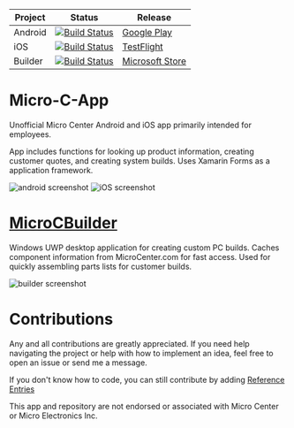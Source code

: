| Project | Status | Release |
| ------- | ------ | ------- |
| Android |[![Build Status](https://dev.azure.com/bbarrett0780/micro-c-app/_apis/build/status/blaxbb.Micro-C-App?branchName=master&jobName=Android)](https://dev.azure.com/bbarrett0780/micro-c-app/_build/latest?definitionId=1&branchName=master) | [Google Play](https://play.google.com/store/apps/details?id=com.bbarrett.micro_c_app) |
| iOS | [![Build Status](https://dev.azure.com/bbarrett0780/micro-c-app/_apis/build/status/blaxbb.Micro-C-App?branchName=master&jobName=iOS)](https://dev.azure.com/bbarrett0780/micro-c-app/_build/latest?definitionId=1&branchName=master) | [TestFlight](https://testflight.apple.com/join/z7dweftj) |
| Builder | [![Build Status](https://dev.azure.com/bbarrett0780/micro-c-builder/_apis/build/status/blaxbb.micro-c-builder?branchName=main)](https://dev.azure.com/bbarrett0780/micro-c-builder/_build/latest?definitionId=2&branchName=main) | [Microsoft Store](https://www.microsoft.com/store/apps/9NGXXL6RGNC5) |

# Micro-C-App
Unofficial Micro Center Android and iOS app primarily intended for employees.

App includes functions for looking up product information, creating customer quotes, and creating system builds.  Uses Xamarin Forms as a application framework.

![android screenshot](https://raw.githubusercontent.com/blaxbb/Micro-C-App/master/screenshots/android.png) ![iOS screenshot](https://raw.githubusercontent.com/blaxbb/Micro-C-App/master/screenshots/ios.png)

# [MicroCBuilder](https://github.com/blaxbb/micro-c-builder)
Windows UWP desktop application for creating custom PC builds.  Caches component information from MicroCenter.com for fast access.  Used for quickly assembling parts lists for customer builds.

![builder screenshot](https://raw.githubusercontent.com/blaxbb/Micro-C-App/master/screenshots/builder.png)

# Contributions
Any and all contributions are greatly appreciated.  If you need help navigating the project or help with how to implement an idea, feel free to open an issue or send me a message.

If you don't know how to code, you can still contribute by adding [Reference Entries](https://github.com/blaxbb/Micro-C-App/blob/master/references.md)

This app and repository are not endorsed or associated with Micro Center or Micro Electronics Inc.
